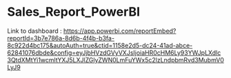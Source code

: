 # Sales_Report_PowerBI

Link to dashboard : 
https://app.powerbi.com/reportEmbed?reportId=3b7e786a-8d6b-4f4b-b3fa-8c922d4bc175&autoAuth=true&ctid=1158e2d5-dc24-41ad-abce-62841076dbde&config=eyJjbHVzdGVyVXJsIjoiaHR0cHM6Ly93YWJpLXdlc3QtdXMtYi1wcmltYXJ5LXJlZGlyZWN0LmFuYWx5c2lzLndpbmRvd3MubmV0LyJ9
